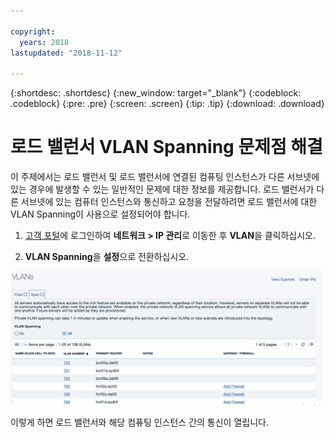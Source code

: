 ```yaml
---

copyright:
  years: 2018
lastupdated: "2018-11-12"

---
```


{:shortdesc: .shortdesc}
{:new_window: target="_blank"}
{:codeblock: .codeblock}
{:pre: .pre}
{:screen: .screen}
{:tip: .tip}
{:download: .download}

# 로드 밸런서 VLAN Spanning 문제점 해결
이 주제에서는 로드 밸런서 및 로드 밸런서에 연결된 컴퓨팅 인스턴스가 다른 서브넷에 있는 경우에 발생할 수 있는 일반적인 문제에 대한 정보를 제공합니다. 로드 밸런서가 다른 서브넷에 있는 컴퓨터 인스턴스와 통신하고 요청을 전달하려면 로드 밸런서에 대한 VLAN Spanning이 사용으로 설정되어야 합니다.

1. [고객 포털](https://control.softlayer.com)에 로그인하여 **네트워크 > IP 관리**로 이동한 후 **VLAN**을 클릭하십시오.

2. **VLAN Spanning**을 **설정**으로 전환하십시오.

<img src="images/vlan-spanning.png" alt="그림" style="width: 500px;"/>

이렇게 하면 로드 밸런서와 해당 컴퓨팅 인스턴스 간의 통신이 열립니다.
